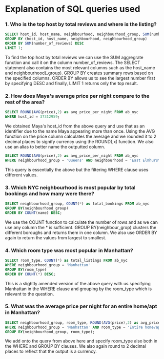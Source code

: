# Explanation of SQL queries used

### 1. Who is the top host by total reviews and where is the listing?<BR>

````sql 
SELECT host_id, host_name, neighbourhood, neighbourhood_group, SUM(number_of_reviews) as total_Reviews FROM ab_nyc
GROUP BY (host_id, host_name, neighbourhood, neighbourhood_group)
ORDER BY SUM(number_of_reviews) DESC
LIMIT 1;
````  
To find the top host by total reviews we can use the SUM aggregrate function and call it on the column number_of_reviews. The SELECT statement also contains the most relevant columns such as the host_name and neighbourhood(_group). GROUP BY creates summary rows based on the specified columns. ORDER BY allows us to see the largest number first by specifying DESC and finally, LIMIT 1 returns only the top result.  
  
  
### 2. How does Maya's average price per night compare to the rest of the area?<BR>
 
````sql
SELECT ROUND(AVG(price),2) as avg_price_per_night FROM ab_nyc
WHERE host_id = 37312959;
````  
We obtained Maya's host_id from the above query and use that as an identifier due to the name Maya appearing more than once. Using the AVG function on the price column calculates the average and we rounded it to 2 decimal places to signify currency using the ROUND(,x) function. We also use an alias to better name the outputted column.

````sql
SELECT ROUND(AVG(price),2) as avg_price_per_night FROM ab_nyc
WHERE neighbourhood_group = 'Queens' AND neighbourhood = 'East Elmhurst';
````  
This query is essentially the above but the filtering WHERE clause uses different values.  

  
### 3. Which NYC neighbourhood is most popular by total bookings and how many were there?<BR>
  
````sql
SELECT neighbourhood_group, COUNT(*) as total_bookings FROM ab_nyc
GROUP BY(neighbourhood_group)
ORDER BY COUNT(name) DESC;  
````  
We use the COUNT function to calculate the number of rows and as we can use any column the * is sufficient. GROUP BY(neighbour_grop) clusters the different boroughs and returns them in one column. We also use ORDER BY again to return the values from largest to smallest.
  
  
### 4. Which room type was most popular in Manhattan?<BR>
 
````sql
SELECT room_type, COUNT(*) as total_listings FROM ab_nyc
WHERE neighbourhood_group = 'Manhattan'
GROUP BY(room_type)
ORDER BY COUNT(*) DESC;  
````  
This is a slightly amended version of the above query with us specifying Manhattan in the WHERE clause and grouping by the room_type which is relevant to the question.
  
  
### 5. What was the average price per night for an entire home/apt in Manhattan?<BR>

````sql
SELECT neighbourhood_group, room_type, ROUND(AVG(price),2) as avg_price_per_night FROM ab_nyc
WHERE neighbourhood_group = 'Manhattan' AND room_type = 'Entire home/apt'
GROUP BY(neighbourhood_group, room_type);
````  
We add onto the query from above here and specify room_type also  both in the WHERE and GROUP BY clauses. We also again round to 2 decimal places to reflect that the output is a currency.
